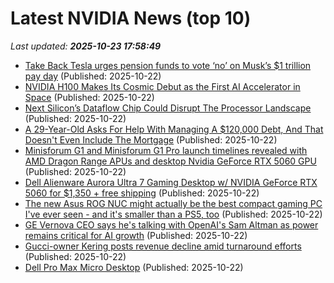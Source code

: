 # Latest NVIDIA News (top 10)
_Last updated: **2025-10-23 17:58:49**_

- [Take Back Tesla urges pension funds to vote ‘no’ on Musk’s $1 trillion pay day](http://electrek.co/2025/10/22/take-back-tesla-urges-pension-funds-to-vote-no-on-musks-1-trillion-pay-day/) (Published: 2025-10-22)
- [NVIDIA H100 Makes Its Cosmic Debut as the First AI Accelerator in Space](https://www.techpowerup.com/342141/nvidia-h100-makes-its-cosmic-debut-as-the-first-ai-accelerator-in-space) (Published: 2025-10-22)
- [Next Silicon’s Dataflow Chip Could Disrupt The Processor Landscape](https://www.forbes.com/sites/davealtavilla/2025/10/22/next-silicons-dataflow-chip-could-disrupt-the-processor-landscape/) (Published: 2025-10-22)
- [A 29-Year-Old Asks For Help With Managing A $120,000 Debt, And That Doesn't Even Include The Mortgage](https://finance.yahoo.com/news/29-old-asks-help-managing-173107923.html) (Published: 2025-10-22)
- [Minisforum G1 and Minisforum G1 Pro launch timelines revealed with AMD Dragon Range APUs and desktop Nvidia GeForce RTX 5060 GPU](https://www.notebookcheck.net/Minisforum-G1-and-Minisforum-G1-Pro-launch-timelines-revealed-with-AMD-Dragon-Range-APUs-and-desktop-Nvidia-GeForce-RTX-5060-GPU.1144675.0.html) (Published: 2025-10-22)
- [Dell Alienware Aurora Ultra 7 Gaming Desktop w/ NVIDIA GeForce RTX 5060 for $1,350 + free shipping](https://www.dealnews.com/Dell-Alienware-Aurora-Ultra-7-Gaming-Desktop-w-NVIDIA-Ge-Force-RTX-5060-for-1-350-free-shipping/21778151.html) (Published: 2025-10-22)
- [The new Asus ROG NUC might actually be the best compact gaming PC I've ever seen - and it's smaller than a PS5, too](https://www.techradar.com/computing/gaming-pcs/asus-rog-nuc-2025-review) (Published: 2025-10-22)
- [GE Vernova CEO says he's talking with OpenAI's Sam Altman as power remains critical for AI growth](https://www.cnbc.com/2025/10/22/ge-vernova-ceo-says-hes-talking-with-openais-sam-altman-.html) (Published: 2025-10-22)
- [Gucci-owner Kering posts revenue decline amid turnaround efforts](https://finance.yahoo.com/news/gucci-owner-kering-posts-revenue-164855957.html) (Published: 2025-10-22)
- [Dell Pro Max Micro Desktop](https://thegadgetflow.com/?p=705164) (Published: 2025-10-22)
